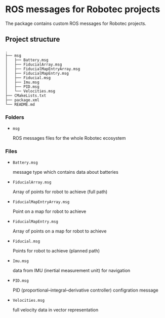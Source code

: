 # ROS messages for Robotec projects
The package contains custom ROS messages for Robotec projects.

## Project structure
```
.
├── msg
│   ├── Battery.msg
│   ├── FiducialArray.msg
│   ├── FiducialMapEntryArray.msg
│   ├── FiducialMapEntry.msg
│   ├── Fiducial.msg
│   ├── Imu.msg
│   ├── PID.msg
│   └── Velocities.msg
├── CMakeLists.txt
├── package.xml
└── README.md
```

### Folders
* `msg`

    ROS messages files for the whole Robotec ecosystem

### Files
* `Battery.msg`

    message type which contains data about batteries

* `FiducialArray.msg`

    Array of points for robot to achieve (full path)

* `FiducialMapEntryArray.msg`

    Point on a map for robot to achieve

* `FiducialMapEntry.msg`

    Array of points on a map for robot to achieve

* `Fiducial.msg`

    Points for robot to achieve (planned path)

* `Imu.msg`

    data from IMU (inertial measurement unit) for navigation

* `PID.msg`

    PID (proportional–integral–derivative controller) configration message

* `Velocities.msg`

    full velocity data in vector representation